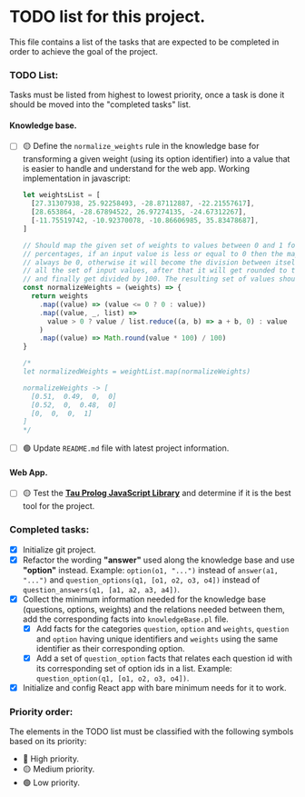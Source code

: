 # TODO list for this project.

This file contains a list of the tasks that are expected to be completed in order to achieve the goal of the project.

### TODO List:

Tasks must be listed from highest to lowest priority, once a task is done it should be moved into the "completed tasks" list.

#### Knowledge base.

- [ ] 🟡 Define the `normalize_weights` rule in the knowledge base for transforming a given weight (using its option identifier) into a value that is easier to handle and understand for the web app. Working implementation in javascript:

  ```js
  let weightsList = [
    [27.31307938, 25.92258493, -28.87112887, -22.21557617],
    [28.653864, -28.67894522, 26.97274135, -24.67312267],
    [-11.75519742, -10.92370078, -10.86606985, 35.83478687],
  ]

  // Should map the given set of weights to values between 0 and 1 for representing
  // percentages, if an input value is less or equal to 0 then the maped value will
  // always be 0, otherwise it will become the division between itself by the sum of
  // all the set of input values, after that it will get rounded to the nearest integer
  // and finally get divided by 100. The resulting set of values should always sum up to 1.
  const normalizeWeights = (weights) => {
    return weights
      .map((value) => (value <= 0 ? 0 : value))
      .map((value, _, list) =>
        value > 0 ? value / list.reduce((a, b) => a + b, 0) : value
      )
      .map((value) => Math.round(value * 100) / 100)
  }

  /*
  let normalizedWeights = weightList.map(normalizeWeights)
  
  normalizeWeights -> [
  	[0.51,  0.49,  0,  0]
  	[0.52,  0,  0.48,  0]
  	[0,  0,  0,  1]
  ]
  */
  ```

- [ ] 🟢 Update `README.md` file with latest project information.

#### Web App.

- [ ] 🟡 Test the **[Tau Prolog JavaScript Library](http://tau-prolog.org/)** and determine if it is the best tool for the project.

### Completed tasks:

- [x] Initialize git project.
- [x] Refactor the wording **"answer"** used along the knowledge base and use **"option"** instead. Example: `option(o1, "...")` instead of `answer(a1, "...")` and `question_options(q1, [o1, o2, o3, o4])` instead of `question_answers(q1, [a1, a2, a3, a4])`.
- [x] Collect the minimum information needed for the knowledge base (questions, options, weights) and the relations needed between them, add the corresponding facts into `knowledgeBase.pl` file.
  - [x] Add facts for the categories `question`, `option` and `weights`, `question` and `option` having unique identifiers and `weights` using the same identifier as their corresponding option.
  - [x] Add a set of `question_option` facts that relates each question id with its corresponding set of option ids in a list. Example: `question_option(q1, [o1, o2, o3, o4])`.
- [x] Initialize and config React app with bare minimum needs for it to work.

### Priority order:

The elements in the TODO list must be classified with the following symbols based on its priority:

- 🔴 High priority.
- 🟡 Medium priority.
- 🟢 Low priority.
